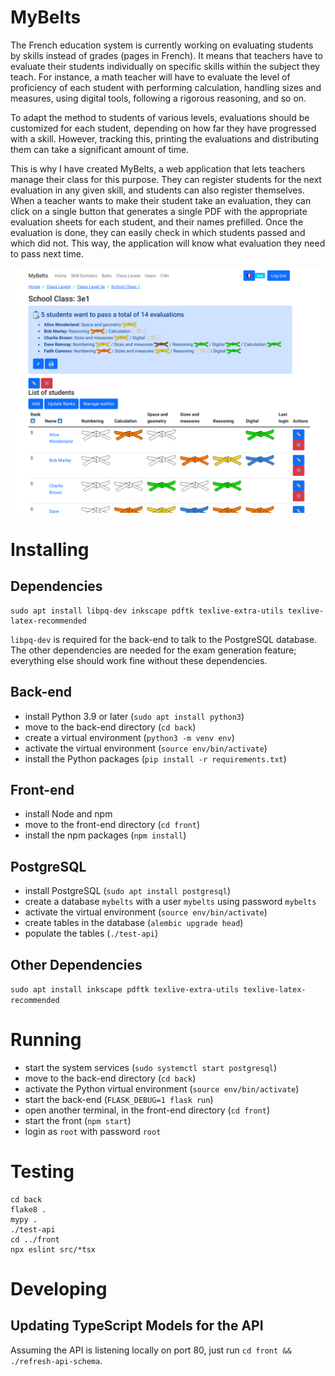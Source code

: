 # MyBelts

The French education system is currently working on evaluating students by skills instead of grades (pages in French).
It means that teachers have to evaluate their students individually on specific skills within the subject they teach.
For instance, a math teacher will have to evaluate the level of proficiency of each student with performing calculation, handling sizes and measures, using digital tools, following a rigorous reasoning, and so on.

To adapt the method to students of various levels, evaluations should be customized for each student, depending on how far they have progressed with a skill.
However, tracking this, printing the evaluations and distributing them can take a significant amount of time.

This is why I have created MyBelts, a web application that lets teachers manage their class for this purpose.
They can register students for the next evaluation in any given skill, and students can also register themselves. When a teacher wants to make their student take an evaluation, they can click on a single button that generates a single PDF with the appropriate evaluation sheets for each student, and their names prefilled. Once the evaluation is done, they can easily check in which students passed and which did not. This way, the application will know what evaluation they need to pass next time.

![Screenshot showing the app in action](screenshot.png)

# Installing

## Dependencies

```
sudo apt install libpq-dev inkscape pdftk texlive-extra-utils texlive-latex-recommended
```

`libpq-dev` is required for the back-end to talk to the PostgreSQL database.
The other dependencies are needed for the exam generation feature;
everything else should work fine without these dependencies.

## Back-end

- install Python 3.9 or later (`sudo apt install python3`)
- move to the back-end directory (`cd back`)
- create a virtual environment (`python3 -m venv env`)
- activate the virtual environment (`source env/bin/activate`)
- install the Python packages (`pip install -r requirements.txt`)

## Front-end

- install Node and npm
- move to the front-end directory (`cd front`)
- install the npm packages (`npm install`)

## PostgreSQL

- install PostgreSQL (`sudo apt install postgresql`)
- create a database `mybelts` with a user `mybelts` using password `mybelts`
- activate the virtual environment (`source env/bin/activate`)
- create tables in the database (`alembic upgrade head`)
- populate the tables (`./test-api`)

## Other Dependencies

`sudo apt install inkscape pdftk texlive-extra-utils texlive-latex-recommended`


# Running

- start the system services (`sudo systemctl start postgresql`)
- move to the back-end directory (`cd back`)
- activate the Python virtual environment (`source env/bin/activate`)
- start the back-end (`FLASK_DEBUG=1 flask run`)
- open another terminal, in the front-end directory (`cd front`)
- start the front (`npm start`)
- login as `root` with password `root`

# Testing

```
cd back
flake8 .
mypy .
./test-api
cd ../front
npx eslint src/*tsx
```

# Developing

## Updating TypeScript Models for the API

Assuming the API is listening locally on port 80, just run `cd front && ./refresh-api-schema`.
